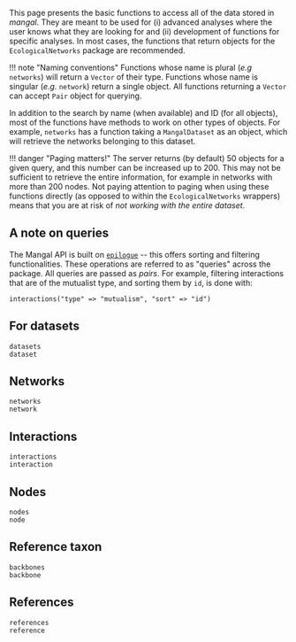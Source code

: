 This page presents the basic functions to access all of the data stored in
*mangal*. They are meant to be used for (i) advanced analyses where the user
knows what they are looking for and (ii) development of functions for specific
analyses. In most cases, the functions that return objects for the
`EcologicalNetworks` package are recommended.

!!! note "Naming conventions"
    Functions whose name is plural (*e.g* `networks`) will return a `Vector` of
    their type. Functions whose name is singular (*e.g.* `network`) return a single
    object. All functions returning a `Vector` can accept `Pair` object for querying.

In addition to the search by name (when available) and ID (for all objects),
most of the functions have methods to work on other types of objects. For
example, `networks` has a function taking a `MangalDataset` as an object, which
will retrieve the networks belonging to this dataset.

!!! danger "Paging matters!"
    The server returns (by default) 50 objects for a given query, and this number
    can be increased up to 200. This may not be sufficient to retrieve the entire
    information, for example in networks with more than 200 nodes. Not paying
    attention to paging when using these functions directly (as opposed to within
    the `EcologicalNetworks` wrappers) means that you are at risk of *not working
    with the entire dataset*.

## A note on queries

The Mangal API is built on
[`epilogue`](https://github.com/dchester/epilogue#rest-api) -- this offers
sorting and filtering functionalities. These operations are referred to as
"queries" across the package. All queries are passed as *pairs*. For example,
filtering interactions that are of the mutualist type, and sorting them by `id`,
is done with:

~~~
interactions("type" => "mutualism", "sort" => "id")
~~~

## For datasets

```@docs
datasets
dataset
```

## Networks

```@docs
networks
network
```

## Interactions

```@docs
interactions
interaction
```

## Nodes

```@docs
nodes
node
```

## Reference taxon

```@docs
backbones
backbone
```

## References

```@docs
references
reference
```
